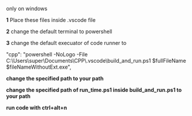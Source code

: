 only on windows 

**1** Place these files inside .vscode file 


**2** change the default terminal to powershell


**3** change the default  execuator of code runner to

"cpp": "powershell -NoLogo -File C:\\Users\\super\\Documents\\CPP\\.vscode\\build_and_run.ps1 $fullFileName $fileNameWithoutExt.exe",

**change the  specified path to your path**

**change the specified path of run_time.ps1 inside build_and_run.ps1 to your path**

**run code with ctrl+alt+n**
